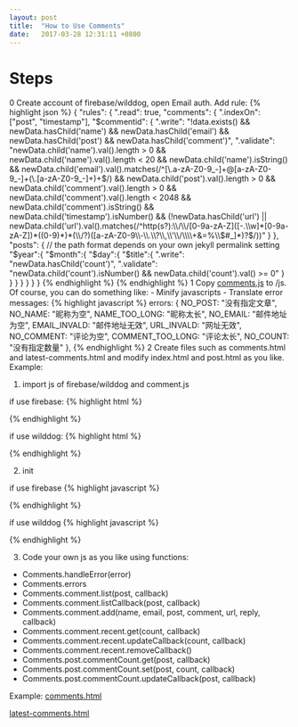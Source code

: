 ```yaml
---
layout: post
title:  "How to Use Comments"
date:   2017-03-28 12:31:11 +0800
---
```


# Steps #
0 Create account of firebase/wilddog, open Email auth. Add rule:
{% highlight json %}
{
  "rules": {
    ".read": true,
    "comments": {
      ".indexOn": ["post", "timestamp"],
      "$commentid": {
        ".write": "!data.exists() && newData.hasChild('name') && newData.hasChild('email') && newData.hasChild('post') && newData.hasChild('comment')",
        ".validate": "newData.child('name').val().length > 0 && newData.child('name').val().length < 20 && newData.child('name').isString() && newData.child('email').val().matches(/^[\\.a-zA-Z0-9_-]+@[a-zA-Z0-9_-]+(\\.[a-zA-Z0-9_-]+)+$/) && newData.child('post').val().length > 0 && newData.child('comment').val().length > 0 && newData.child('comment').val().length < 2048 && newData.child('comment').isString() && newData.child('timestamp').isNumber() && (!newData.hasChild('url') || newData.child('url').val().matches(/^http(s?):\\/\\/[0-9a-zA-Z]([-.\\w]*[0-9a-zA-Z])*((0-9)*)*(\\/?)([a-zA-Z0-9\\-\\.\\?\\,\\'\\/\\\\+&=%\\$#_]*)?$/))"
      }
    },
    "posts": {
      // the path format depends on your own jekyll permalink setting
      "$year":{
        "$month":{
          "$day":{
            "$title":{
              ".write": "newData.hasChild('count')",
              ".validate": "newData.child('count').isNumber() && newData.child('count').val() >= 0"
            }
          }
        }
      }
    }
  }
}
{% endhighlight %}
{% endhighlight %}
1 Copy [comments.js](https://github.com/JiYouMCC/jekyll-firebase-comments/blob/master/js/comments.js) to /js. Of course, you can do something like:
    - Minify javascripts
    - Translate error messages:
{% highlight javascript %}
errors: {
    NO_POST: "没有指定文章",
    NO_NAME: "昵称为空",
    NAME_TOO_LONG: "昵称太长",
    NO_EMAIL: "邮件地址为空",
    EMAIL_INVALD: "邮件地址无效",
    URL_INVALD: "网址无效",
    NO_COMMENT: "评论为空",
    COMMENT_TOO_LONG: "评论太长",
    NO_COUNT: "没有指定数量"
},
{% endhighlight %}
2 Create files such as comments.html and latest-comments.html and modify index.html and post.html as you like.
Example:

1) import js of firebase/wilddog and comment.js

if use firebase:
{% highlight html %}
<script src="https://www.gstatic.com/firebasejs/3.7.3/firebase.js"></script>
<script src="{{ site.baseurl }}/js/comments.min.js"></script>
{% endhighlight %}

if use wilddog:
{% highlight html %}
<script src="https://cdn.wilddog.com/sdk/js/2.5.2/wilddog.js"></script>
<script src="{{ site.baseurl }}/js/comments.min.js"></script>
{% endhighlight %}

2) init

if use firebase
{% highlight javascript %}
<script type="text/javascript">
  //firebase
  var config = {
    apiKey: "*******",
    authDomain: "*******.firebaseapp.com",
    databaseURL: "https://*******.firebaseio.com",
    storageBucket: "*******.appspot.com",
    messagingSenderId: "*******"
  };
  Comments.init("firebase",config);
</script>
{% endhighlight %}

if use wilddog
{% highlight javascript %}
<script type="text/javascript">
  //Wilddog
  var config = {
    authDomain: "*******.wilddog.com",
    syncURL: "https://*******.wilddogio.com"
  };
  Comments.init("wilddog",config);
</script>
{% endhighlight %}

3) Code your own js as you like using functions:

- Comments.handleError(error)
- Comments.errors
- Comments.comment.list(post, callback)
- Comments.comment.listCallback(post, callback)
- Comments.comment.add(name, email, post, comment, url, reply, callback)
- Comments.comment.recent.get(count, callback)
- Comments.comment.recent.updateCallback(count, callback)
- Comments.comment.recent.removeCallback()
- Comments.post.commentCount.get(post, callback)
- Comments.post.commentCount.set(post, count, callback)
- Comments.post.commentCount.updateCallback(post, callback)

Example:
[comments.html](https://github.com/JiYouMCC/jekyll-firebase-comments/blob/master/docs/_includes/comments.html)

[latest-comments.html](https://github.com/JiYouMCC/jekyll-firebase-comments/blob/master/docs/_includes/latest-comments.html)




